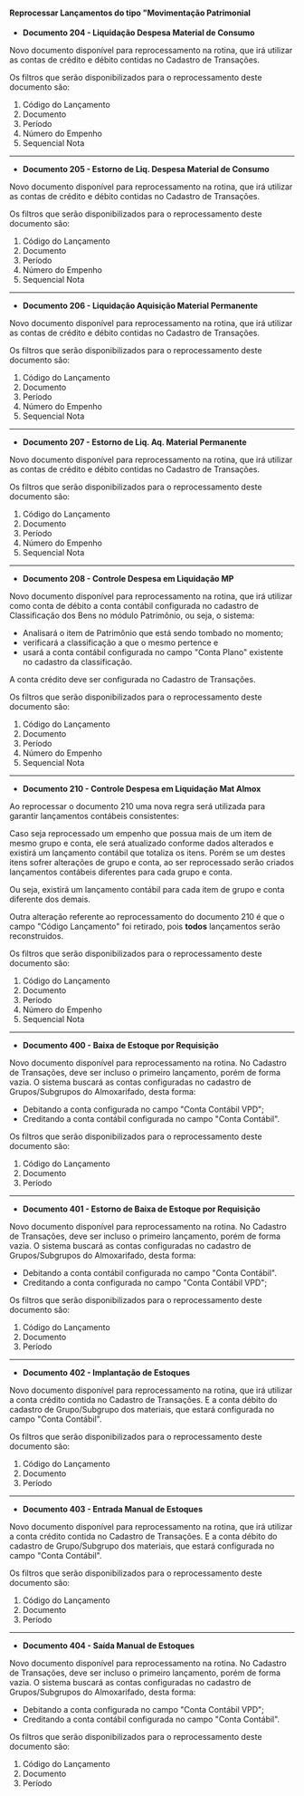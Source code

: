
#### **Reprocessar Lançamentos do tipo "Movimentação Patrimonial**

 - **Documento 204 - Liquidação Despesa Material de Consumo**
 
Novo documento disponível para reprocessamento na rotina, que irá utilizar as contas de crédito e débito contidas no Cadastro de Transações.

Os filtros que serão disponibilizados para o reprocessamento deste documento são:

 1. Código do Lançamento
 2. Documento
 3. Período
 4. Número do Empenho
 5. Sequencial Nota


----------


 - **Documento 205 - Estorno de Liq. Despesa Material de Consumo**
 
Novo documento disponível para reprocessamento na rotina, que irá utilizar as contas de crédito e débito contidas no Cadastro de Transações.

Os filtros que serão disponibilizados para o reprocessamento deste documento são:

 1. Código do Lançamento
 2. Documento
 3. Período
 4. Número do Empenho
 5. Sequencial Nota


----------


 - **Documento 206 - Liquidação Aquisição Material Permanente**
 
Novo documento disponível para reprocessamento na rotina, que irá utilizar as contas de crédito e débito contidas no Cadastro de Transações.

Os filtros que serão disponibilizados para o reprocessamento deste documento são:

 1. Código do Lançamento
 2. Documento
 3. Período
 4. Número do Empenho
 5. Sequencial Nota


----------
 - **Documento 207 - Estorno de Liq. Aq. Material Permanente**
 
Novo documento disponível para reprocessamento na rotina, que irá utilizar as contas de crédito e débito contidas no Cadastro de Transações.

Os filtros que serão disponibilizados para o reprocessamento deste documento são:

 1. Código do Lançamento
 2. Documento
 3. Período
 4. Número do Empenho
 5. Sequencial Nota


---

 - **Documento 208 - Controle Despesa em Liquidação MP**
 
Novo documento disponível para reprocessamento na rotina, que irá utilizar como conta de débito a conta contábil configurada no cadastro de Classificação dos Bens no módulo Patrimônio, ou seja, o sistema:

 - Analisará o item de Patrimônio que está sendo tombado no momento;
 - verificará a classificação a que o mesmo pertence e
 - usará a conta contábil configurada no campo "Conta Plano" existente no cadastro da classificação.

A conta crédito deve ser configurada no Cadastro de Transações.

Os filtros que serão disponibilizados para o reprocessamento deste documento são:

 1. Código do Lançamento
 2. Documento
 3. Período
 4. Número do Empenho
 5. Sequencial Nota

---
   
 - **Documento 210 - Controle Despesa em Liquidação Mat Almox**

Ao reprocessar o documento 210 uma nova regra será utilizada para garantir lançamentos contábeis consistentes:

Caso seja reprocessado um empenho que possua mais de um item de mesmo grupo e conta, ele será atualizado conforme dados alterados e existirá um lançamento contábil que totaliza os itens. Porém se um destes itens sofrer alterações de grupo e conta, ao ser reprocessado serão criados lançamentos contábeis diferentes para cada grupo e conta.

Ou seja, existirá um lançamento contábil para cada item de grupo e conta diferente dos demais.

Outra alteração referente ao reprocessamento do documento 210 é que o campo "Código Lançamento" foi retirado, pois **todos** lançamentos serão reconstruidos.

Os filtros que serão disponibilizados para o reprocessamento deste documento são:

 1. Código do Lançamento
 2. Documento
 3. Período
 4. Número do Empenho
 5. Sequencial Nota

---
 - **Documento 400 - Baixa de Estoque por Requisição**

Novo documento disponível para reprocessamento na rotina.
No Cadastro de Transações, deve ser incluso o primeiro lançamento, porém de forma vazia. O sistema buscará as contas configuradas no cadastro de Grupos/Subgrupos do Almoxarifado, desta forma:

   
 - Debitando a conta configurada no campo "Conta Contábil VPD";
 - Creditando a conta contábil configurada no campo "Conta Contábil".

Os filtros que serão disponibilizados para o reprocessamento deste documento são:

 1. Código do Lançamento
 2. Documento
 3. Período

---
 - **Documento 401 - Estorno de Baixa de Estoque por Requisição**

Novo documento disponível para reprocessamento na rotina.
No Cadastro de Transações, deve ser incluso o primeiro lançamento, porém de forma vazia. O sistema buscará as contas configuradas no cadastro de Grupos/Subgrupos do Almoxarifado, desta forma:

   
 - Debitando a conta contábil configurada no campo "Conta Contábil".
 - Creditando a conta configurada no campo "Conta Contábil VPD";
 
Os filtros que serão disponibilizados para o reprocessamento deste documento são:

 1. Código do Lançamento
 2. Documento
 3. Período

 ---
 - **Documento 402 - Implantação de Estoques**

Novo documento disponível para reprocessamento na rotina, que irá utilizar a conta crédito contida no Cadastro de Transações. E a conta débito do cadastro de Grupo/Subgrupo dos materiais, que estará configurada no campo "Conta Contábil".

Os filtros que serão disponibilizados para o reprocessamento deste documento são:

 1. Código do Lançamento
 2. Documento
 3. Período

--- 
 - **Documento 403 - Entrada Manual de Estoques**

Novo documento disponível para reprocessamento na rotina, que irá utilizar a conta crédito contida no Cadastro de Transações. E a conta débito do cadastro de Grupo/Subgrupo dos materiais, que estará configurada no campo "Conta Contábil".

Os filtros que serão disponibilizados para o reprocessamento deste documento são:

 1. Código do Lançamento
 2. Documento
 3. Período

 ---
 - **Documento 404 - Saída Manual de Estoques**

Novo documento disponível para reprocessamento na rotina.
No Cadastro de Transações, deve ser incluso o primeiro lançamento, porém de forma vazia. O sistema buscará as contas configuradas no cadastro de Grupos/Subgrupos do Almoxarifado, desta forma:

   
 - Debitando a conta configurada no campo "Conta Contábil VPD";
 - Creditando a conta contábil configurada no campo "Conta Contábil".


Os filtros que serão disponibilizados para o reprocessamento deste documento são:

 1. Código do Lançamento
 2. Documento
 3. Período
